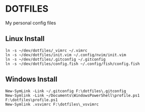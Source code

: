 # DOTFILES

My personal config files

## Linux Install

    ln -s ~/dev/dotfiles/_vimrc ~/.vimrc
    ln -s ~/dev/dotfiles/init.vim ~/.config/nvim/init.vim
    ln -s ~/dev/dotfiles/.gitconfig ~/.gitconfig	
    ln -s ~/dev/dotfiles/config.fish ~/.config/fish/config.fish

## Windows Install

    New-SymLink -Link ~/.gitconfig F:\dotfiles\.gitconfig
    New-Symlink -Link ~/Documents\WindowsPowerShell\profile.ps1 F:\dotfiles\profile.ps1
    New-Symlink .vsvimrc F:\dotfiles\_vsvimrc


